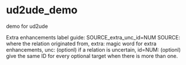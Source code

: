 # ud2ude_demo
 demo for ud2ude


Extra enhancements label guide: SOURCE_extra_unc_id=NUM 
SOURCE: where the relation originated from, 
extra: magic word for extra enhancements, 
unc: (optionl) if a relation is uncertain, 
id=NUM: (optionl) give the same ID for every optional target when there is more than one.
